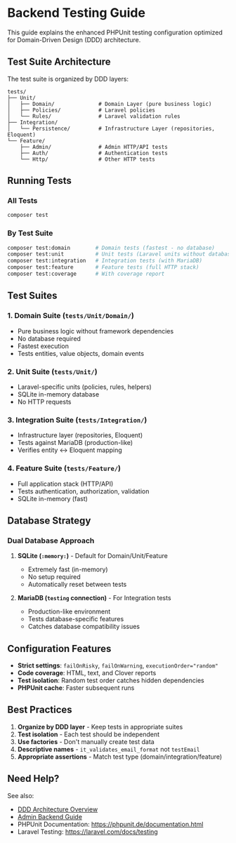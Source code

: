# Backend Testing Guide

This guide explains the enhanced PHPUnit testing configuration optimized for Domain-Driven Design (DDD) architecture.

## Test Suite Architecture

The test suite is organized by DDD layers:

```
tests/
├── Unit/
│   ├── Domain/              # Domain Layer (pure business logic)
│   ├── Policies/            # Laravel policies
│   └── Rules/               # Laravel validation rules
├── Integration/
│   └── Persistence/         # Infrastructure Layer (repositories, Eloquent)
└── Feature/
    ├── Admin/               # Admin HTTP/API tests
    ├── Auth/                # Authentication tests
    └── Http/                # Other HTTP tests
```

## Running Tests

### All Tests
```bash
composer test
```

### By Test Suite
```bash
composer test:domain        # Domain tests (fastest - no database)
composer test:unit          # Unit tests (Laravel units without database)
composer test:integration   # Integration tests (with MariaDB)
composer test:feature       # Feature tests (full HTTP stack)
composer test:coverage      # With coverage report
```

## Test Suites

### 1. Domain Suite (`tests/Unit/Domain/`)
- Pure business logic without framework dependencies
- No database required
- Fastest execution
- Tests entities, value objects, domain events

### 2. Unit Suite (`tests/Unit/`)
- Laravel-specific units (policies, rules, helpers)
- SQLite in-memory database
- No HTTP requests

### 3. Integration Suite (`tests/Integration/`)
- Infrastructure layer (repositories, Eloquent)
- Tests against MariaDB (production-like)
- Verifies entity ↔ Eloquent mapping

### 4. Feature Suite (`tests/Feature/`)
- Full application stack (HTTP/API)
- Tests authentication, authorization, validation
- SQLite in-memory (fast)

## Database Strategy

### Dual Database Approach

1. **SQLite (`:memory:`)** - Default for Domain/Unit/Feature
   - Extremely fast (in-memory)
   - No setup required
   - Automatically reset between tests

2. **MariaDB (`testing` connection)** - For Integration tests
   - Production-like environment
   - Tests database-specific features
   - Catches database compatibility issues

## Configuration Features

- **Strict settings**: `failOnRisky`, `failOnWarning`, `executionOrder="random"`
- **Code coverage**: HTML, text, and Clover reports
- **Test isolation**: Random test order catches hidden dependencies
- **PHPUnit cache**: Faster subsequent runs

## Best Practices

1. **Organize by DDD layer** - Keep tests in appropriate suites
2. **Test isolation** - Each test should be independent
3. **Use factories** - Don't manually create test data
4. **Descriptive names** - `it_validates_email_format` not `testEmail`
5. **Appropriate assertions** - Match test type (domain/integration/feature)

## Need Help?

See also:
- [DDD Architecture Overview](./ddd-overview.md)
- [Admin Backend Guide](./admin-backend-guide.md)
- PHPUnit Documentation: https://phpunit.de/documentation.html
- Laravel Testing: https://laravel.com/docs/testing
